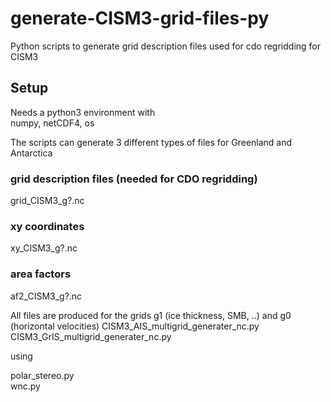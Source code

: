 # generate-CISM3-grid-files-py
Python scripts to generate grid description files used for cdo regridding for CISM3

## Setup
Needs a python3 environment with  
numpy, netCDF4, os

The scripts can generate 3 different types of files for Greenland and Antarctica

### grid description files (needed for CDO regridding)
  grid_CISM3_g?_<IS>_<res>.nc
### xy coordinates 
  xy_CISM3_g?_<IS>_<res>.nc
### area factors 
  af2_CISM3_g?_<IS>_<res>.nc

All files are produced for the grids g1 (ice thickness, SMB, ..) and g0 (horizontal velocities)
  CISM3_AIS_multigrid_generater_nc.py  
  CISM3_GrIS_multigrid_generater_nc.py  

using  

  polar_stereo.py  
  wnc.py  
